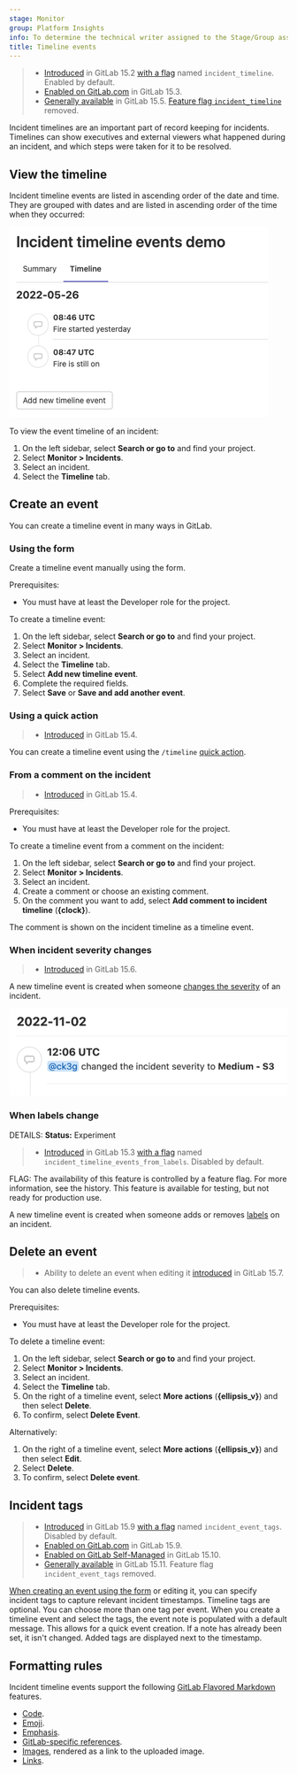```yaml
---
stage: Monitor
group: Platform Insights
info: To determine the technical writer assigned to the Stage/Group associated with this page, see https://handbook.gitlab.com/handbook/product/ux/technical-writing/#assignments
title: Timeline events
---
```


> - [Introduced](https://gitlab.com/gitlab-org/gitlab/-/issues/344059) in GitLab 15.2 [with a flag](../../administration/feature_flags.md) named `incident_timeline`. Enabled by default.
> - [Enabled on GitLab.com](https://gitlab.com/gitlab-org/gitlab/-/issues/353426) in GitLab 15.3.
> - [Generally available](https://gitlab.com/gitlab-org/gitlab/-/issues/353426) in GitLab 15.5. [Feature flag `incident_timeline`](https://gitlab.com/gitlab-org/gitlab/-/issues/343386) removed.

Incident timelines are an important part of record keeping for incidents.
Timelines can show executives and external viewers what happened during an incident,
and which steps were taken for it to be resolved.

## View the timeline

Incident timeline events are listed in ascending order of the date and time.
They are grouped with dates and are listed in ascending order of the time when they occurred:

![Incident timeline events list](img/timeline_events_v15_1.png)

To view the event timeline of an incident:

1. On the left sidebar, select **Search or go to** and find your project.
1. Select **Monitor > Incidents**.
1. Select an incident.
1. Select the **Timeline** tab.

## Create an event

You can create a timeline event in many ways in GitLab.

### Using the form

Create a timeline event manually using the form.

Prerequisites:

- You must have at least the Developer role for the project.

To create a timeline event:

1. On the left sidebar, select **Search or go to** and find your project.
1. Select **Monitor > Incidents**.
1. Select an incident.
1. Select the **Timeline** tab.
1. Select **Add new timeline event**.
1. Complete the required fields.
1. Select **Save** or **Save and add another event**.

### Using a quick action

> - [Introduced](https://gitlab.com/gitlab-org/gitlab/-/issues/368721) in GitLab 15.4.

You can create a timeline event using the `/timeline` [quick action](../../user/project/quick_actions.md).

### From a comment on the incident

> - [Introduced](https://gitlab.com/gitlab-org/gitlab/-/issues/344058) in GitLab 15.4.

Prerequisites:

- You must have at least the Developer role for the project.

To create a timeline event from a comment on the incident:

1. On the left sidebar, select **Search or go to** and find your project.
1. Select **Monitor > Incidents**.
1. Select an incident.
1. Create a comment or choose an existing comment.
1. On the comment you want to add, select **Add comment to incident timeline** (**{clock}**).

The comment is shown on the incident timeline as a timeline event.

### When incident severity changes

> - [Introduced](https://gitlab.com/gitlab-org/gitlab/-/issues/375280) in GitLab 15.6.

A new timeline event is created when someone [changes the severity](manage_incidents.md#change-severity)
of an incident.

![Incident timeline event for severity change](img/timeline_event_for_severity_change_v15_6.png)

### When labels change

DETAILS:
**Status:** Experiment

> - [Introduced](https://gitlab.com/gitlab-org/gitlab/-/issues/365489) in GitLab 15.3 [with a flag](../../administration/feature_flags.md) named `incident_timeline_events_from_labels`. Disabled by default.

FLAG:
The availability of this feature is controlled by a feature flag.
For more information, see the history.
This feature is available for testing, but not ready for production use.

A new timeline event is created when someone adds or removes [labels](../../user/project/labels.md) on an incident.

## Delete an event

> - Ability to delete an event when editing it [introduced](https://gitlab.com/gitlab-org/gitlab/-/issues/372265) in GitLab 15.7.

You can also delete timeline events.

Prerequisites:

- You must have at least the Developer role for the project.

To delete a timeline event:

1. On the left sidebar, select **Search or go to** and find your project.
1. Select **Monitor > Incidents**.
1. Select an incident.
1. Select the **Timeline** tab.
1. On the right of a timeline event, select **More actions** (**{ellipsis_v}**) and then select **Delete**.
1. To confirm, select **Delete Event**.

Alternatively:

1. On the right of a timeline event, select **More actions** (**{ellipsis_v}**) and then select **Edit**.
1. Select **Delete**.
1. To confirm, select **Delete event**.

## Incident tags

> - [Introduced](https://gitlab.com/groups/gitlab-org/-/epics/8741) in GitLab 15.9 [with a flag](../../administration/feature_flags.md) named `incident_event_tags`. Disabled by default.
> - [Enabled on GitLab.com](https://gitlab.com/gitlab-org/gitlab/-/issues/387647) in GitLab 15.9.
> - [Enabled on GitLab Self-Managed](https://gitlab.com/gitlab-org/gitlab/-/issues/387647) in GitLab 15.10.
> - [Generally available](https://gitlab.com/gitlab-org/gitlab/-/issues/387647) in GitLab 15.11. Feature flag `incident_event_tags` removed.

[When creating an event using the form](#using-the-form) or editing it,
you can specify incident tags to capture relevant incident timestamps.
Timeline tags are optional. You can choose more than one tag per event.
When you create a timeline event and select the tags, the event note
is populated with a default message.
This allows for a quick event creation. If a note has already been set, it isn't changed.
Added tags are displayed next to the timestamp.

## Formatting rules

Incident timeline events support the following [GitLab Flavored Markdown](../../user/markdown.md) features.

- [Code](../../user/markdown.md#code-spans-and-blocks).
- [Emoji](../../user/markdown.md#emoji).
- [Emphasis](../../user/markdown.md#emphasis).
- [GitLab-specific references](../../user/markdown.md#gitlab-specific-references).
- [Images](../../user/markdown.md#images), rendered as a link to the uploaded image.
- [Links](../../user/markdown.md#links).
